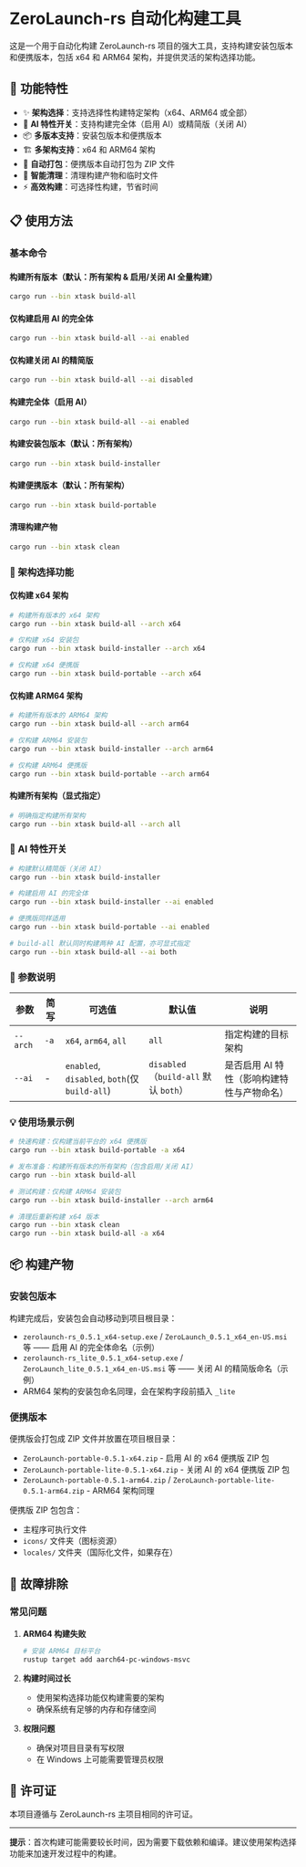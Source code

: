 # ZeroLaunch-rs 自动化构建工具

这是一个用于自动化构建 ZeroLaunch-rs 项目的强大工具，支持构建安装包版本和便携版本，包括 x64 和 ARM64 架构，并提供灵活的架构选择功能。

## 🚀 功能特性

- ✨ **架构选择**：支持选择性构建特定架构（x64、ARM64 或全部）
- 🧠 **AI 特性开关**：支持构建完全体（启用 AI）或精简版（关闭 AI）
- 📦 **多版本支持**：安装包版本和便携版本
- 🏗️ **多架构支持**：x64 和 ARM64 架构
- 📁 **自动打包**：便携版本自动打包为 ZIP 文件
- 🧹 **智能清理**：清理构建产物和临时文件
- ⚡ **高效构建**：可选择性构建，节省时间

## 📋 使用方法

### 基本命令

#### 构建所有版本（默认：所有架构 & 启用/关闭 AI 全量构建）
```bash
cargo run --bin xtask build-all
```

#### 仅构建启用 AI 的完全体
```bash
cargo run --bin xtask build-all --ai enabled
```

#### 仅构建关闭 AI 的精简版
```bash
cargo run --bin xtask build-all --ai disabled
```

#### 构建完全体（启用 AI）
```bash
cargo run --bin xtask build-all --ai enabled
```

#### 构建安装包版本（默认：所有架构）
```bash
cargo run --bin xtask build-installer
```

#### 构建便携版本（默认：所有架构）
```bash
cargo run --bin xtask build-portable
```

#### 清理构建产物
```bash
cargo run --bin xtask clean
```

### 🎯 架构选择功能

#### 仅构建 x64 架构
```bash
# 构建所有版本的 x64 架构
cargo run --bin xtask build-all --arch x64

# 仅构建 x64 安装包
cargo run --bin xtask build-installer --arch x64

# 仅构建 x64 便携版
cargo run --bin xtask build-portable --arch x64
```

#### 仅构建 ARM64 架构
```bash
# 构建所有版本的 ARM64 架构
cargo run --bin xtask build-all --arch arm64

# 仅构建 ARM64 安装包
cargo run --bin xtask build-installer --arch arm64

# 仅构建 ARM64 便携版
cargo run --bin xtask build-portable --arch arm64
```

#### 构建所有架构（显式指定）
```bash
# 明确指定构建所有架构
cargo run --bin xtask build-all --arch all
```

### 🤖 AI 特性开关

```bash
# 构建默认精简版（关闭 AI）
cargo run --bin xtask build-installer

# 构建启用 AI 的完全体
cargo run --bin xtask build-installer --ai enabled

# 便携版同样适用
cargo run --bin xtask build-portable --ai enabled

# build-all 默认同时构建两种 AI 配置，亦可显式指定
cargo run --bin xtask build-all --ai both
```

### 📖 参数说明

| 参数 | 简写 | 可选值 | 默认值 | 说明 |
|------|------|--------|--------|---------|
| `--arch` | `-a` | `x64`, `arm64`, `all` | `all` | 指定构建的目标架构 |
| `--ai` | - | `enabled`, `disabled`, `both`(仅 `build-all`) | `disabled`（`build-all` 默认 `both`） | 是否启用 AI 特性（影响构建特性与产物命名） |

### 💡 使用场景示例

```bash
# 快速构建：仅构建当前平台的 x64 便携版
cargo run --bin xtask build-portable -a x64

# 发布准备：构建所有版本的所有架构（包含启用/关闭 AI）
cargo run --bin xtask build-all

# 测试构建：仅构建 ARM64 安装包
cargo run --bin xtask build-installer --arch arm64

# 清理后重新构建 x64 版本
cargo run --bin xtask clean
cargo run --bin xtask build-all -a x64
```

## 📦 构建产物

### 安装包版本
构建完成后，安装包会自动移动到项目根目录：
- `zerolaunch-rs_0.5.1_x64-setup.exe` / `ZeroLaunch_0.5.1_x64_en-US.msi` 等 —— 启用 AI 的完全体命名（示例）
- `zerolaunch-rs_lite_0.5.1_x64-setup.exe` / `ZeroLaunch_lite_0.5.1_x64_en-US.msi` 等 —— 关闭 AI 的精简版命名（示例）
- ARM64 架构的安装包命名同理，会在架构字段前插入 `_lite`

### 便携版本
便携版会打包成 ZIP 文件并放置在项目根目录：
- `ZeroLaunch-portable-0.5.1-x64.zip` - 启用 AI 的 x64 便携版 ZIP 包
- `ZeroLaunch-portable-lite-0.5.1-x64.zip` - 关闭 AI 的 x64 便携版 ZIP 包
- `ZeroLaunch-portable-0.5.1-arm64.zip` / `ZeroLaunch-portable-lite-0.5.1-arm64.zip` - ARM64 架构同理

便携版 ZIP 包包含：
- 主程序可执行文件
- `icons/` 文件夹（图标资源）
- `locales/` 文件夹（国际化文件，如果存在）

## 🔧 故障排除

### 常见问题

1. **ARM64 构建失败**
   ```bash
   # 安装 ARM64 目标平台
   rustup target add aarch64-pc-windows-msvc
   ```

2. **构建时间过长**
   - 使用架构选择功能仅构建需要的架构
   - 确保系统有足够的内存和存储空间

3. **权限问题**
   - 确保对项目目录有写权限
   - 在 Windows 上可能需要管理员权限

## 📄 许可证

本项目遵循与 ZeroLaunch-rs 主项目相同的许可证。

---

**提示**：首次构建可能需要较长时间，因为需要下载依赖和编译。建议使用架构选择功能来加速开发过程中的构建。